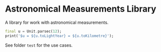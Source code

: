 # Astronomical Measurements Library

A library for work with astronomical measurements.

```dart
final u = Unit.parsec(12);
print('$u = ${u.toLightYear} = ${u.toKilometre}');

```

See folder `test` for the use cases.
